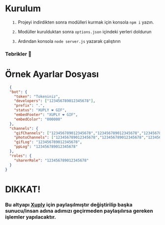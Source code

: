 # Kurulum

<ul>
  <p><code>1.</code> Projeyi indirdikten sonra modülleri kurmak için konsola <code>npm i</code> yazın.</p>
  <p><code>2.</code> Modüller kurulduktan sonra <code>options.json</code> içindeki yerleri doldurun</p>
  <p><code>3.</code> Ardından konsola <code>node server.js</code> yazarak çalıştırın</p>
</ul>
<h3>Tebrikler 🎉</h3>


# Örnek Ayarlar Dosyası

```json
  {
  "bot": {
    "token": "Tokeniniz",
    "developers": ["123456789012345678"],
    "prefix": ".",
    "status": "XUPLY ❤️ GIF",
    "embedFooter": "XUPLY ❤️ GIF",
    "embedColor": "000000"
  },
  "channels": {
    "gifChannels": ["123456789012345678","123456789012345678","123456789012345678"],
    "photoChannels": ["123456789012345678","123456789012345678","123456789012345678"],
    "gifLog": "123456789012345678",
    "ppLog": "123456789012345678"
  },
  "roles": {
    "sharerRole": "123456789012345678"
  }
}
```

# DIKKAT!
<h3>Bu altyapı <a href="https://discord.gg/xuply/">Xuply</a> için paylaşılmıştır değiştirilip başka sunucu/insan adına adımızı geçirmeden paylaşılırsa gereken işlemler yapılacaktır.</h3>
